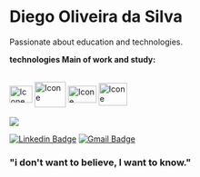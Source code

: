 # Diego Oliveira da Silva

Passionate about education and technologies.

**technologies Main of work and study:**

<div style="display: inline_block"><br>
  <img align="center" alt="Icone" height="30" width="40" src="https://upload.wikimedia.org/wikipedia/commons/c/c3/Python-logo-notext.svg">
  <img align="center" alt="Icone" height="45" width="55" src="https://upload.wikimedia.org/wikipedia/commons/f/f1/Icons8_flat_linux.svg">
  <img align="center" alt="Icone" height="30" width="50" src="https://upload.wikimedia.org/wikipedia/commons/8/87/Sql_data_base_with_logo.png">
  <img align="center" alt="Icone" height="40" width="50" src="https://upload.wikimedia.org/wikipedia/commons/e/ea/Spark-logo-192x100px.png">
</div>

<br/>

<img src="https://github-readme-stats.vercel.app/api?username=diegoSilva93"/>

<br/>

[![Linkedin Badge](https://img.shields.io/badge/-Diego%20Oliveira-3355cc?style=flat-square&logo=Linkedin&logoColor=white&link=https://www.linkedin.com/in/diego-oliveira/)](https://www.linkedin.com/in/diegoSilva93/) 
[![Gmail Badge](https://img.shields.io/badge/-diegooliveira.msi@gmail.com-3355cc?style=flat-square&logo=Gmail&logoColor=white&link=mailto:diegooliveira.msi@gmail.com)](mailto:diegooliveira.msi@gmail.com)

### "i don't want to believe, I want to know."
